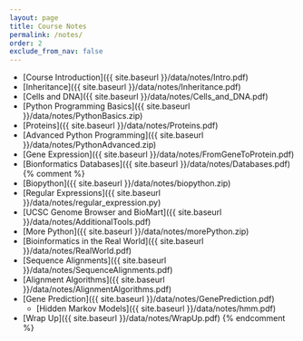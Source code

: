 ```yaml
---
layout: page
title: Course Notes 
permalink: /notes/
order: 2
exclude_from_nav: false
---
```


* [Course Introduction]({{ site.baseurl }}/data/notes/Intro.pdf)
* [Inheritance]({{ site.baseurl }}/data/notes/Inheritance.pdf)
* [Cells and DNA]({{ site.baseurl }}/data/notes/Cells_and_DNA.pdf)
* [Python Programming Basics]({{ site.baseurl }}/data/notes/PythonBasics.zip)
* [Proteins]({{ site.baseurl }}/data/notes/Proteins.pdf)
* [Advanced Python Programming]({{ site.baseurl }}/data/notes/PythonAdvanced.zip)
* [Gene Expression]({{ site.baseurl }}/data/notes/FromGeneToProtein.pdf)
* [Bionformatics Databases]({{ site.baseurl }}/data/notes/Databases.pdf)
{% comment %}
* [Biopython]({{ site.baseurl }}/data/notes/biopython.zip)
* [Regular Expressions]({{ site.baseurl }}/data/notes/regular_expression.py)
* [UCSC Genome Browser and BioMart]({{ site.baseurl }}/data/notes/AdditionalTools.pdf)
* [More Python]({{ site.baseurl }}/data/notes/morePython.zip)
* [Bioinformatics in the Real World]({{ site.baseurl }}/data/notes/RealWorld.pdf)
* [Sequence Alignments]({{ site.baseurl }}/data/notes/SequenceAlignments.pdf)
* [Alignment Algorithms]({{ site.baseurl }}/data/notes/AlignmentAlgorithms.pdf)
* [Gene Prediction]({{ site.baseurl }}/data/notes/GenePrediction.pdf)
    * [Hidden Markov Models]({{ site.baseurl }}/data/notes/hmm.pdf)
* [Wrap Up]({{ site.baseurl }}/data/notes/WrapUp.pdf)
{% endcomment %}
